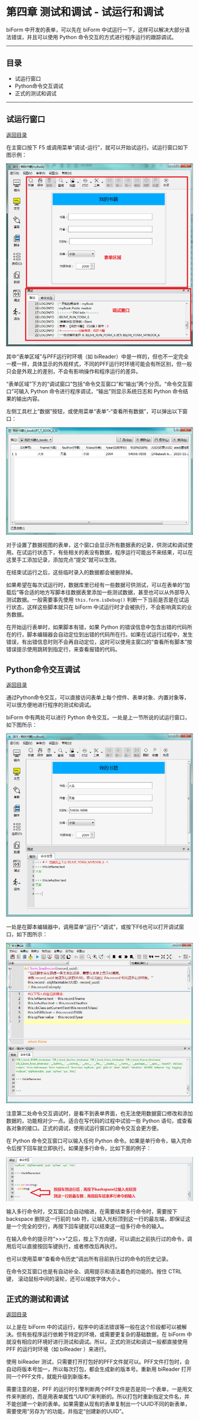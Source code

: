 # 第四章 测试和调试 - 试运行和调试

biForm 中开发的表单，可以先在 biForm 中试运行一下，这样可以解决大部分语法错误，并且可以使用 Python 命令交互的方式进行程序运行的跟踪调试。

---

<h2 id=category>目录</h2>

- 试运行窗口
- Python命令交互调试
- 正式的测试和调试

---

## 试运行窗口

[返回目录](#category)

在主窗口按下 F5 或调用菜单“调试-运行”，就可以开始试运行。试运行窗口如下图示例：

![run](4-2-01.png)

其中“表单区域”与PFF运行时环境（如 biReader）中是一样的，但也不一定完全一模一样，具体显示的外观样式，不同的PFF运行时环境可能会有所区别，但一般只会是外观上的差别，不会有影响操作和程序运行的差异。

“表单区域”下方的“调试窗口”包括“命令交互窗口”和“输出”两个分页。“命令交互窗口”可输入  Python 命令进行程序调试，“输出”则显示系统日志和 Python 命令结果的输出内容。

左侧工具栏上“数据”按钮，或使用菜单“表单”-“查看所有数据”，可以弹出以下窗口：

![data](4-2-02.png)

对于设置了数据视图的表单，这个窗口会显示所有数据表的记录，供测试和调试使用。在试运行状态下，有些相关的表没有数据，程序运行可能出不来结果，可以在这里手工添加记录，添加完点“提交”就可以生效。

在结束试运行之后，这些临时录入的数据都会被删除掉。

如果希望在每次试运行时，数据库里已经有一些数据可供测试，可以在表单的“加载后”等合适的地方写脚本往数据表里添加一些测试数据，甚至也可以从外部导入测试数据。一般需要事先使用 ```this.form.isDebug()``` 判断一下当前是否是在试运行状态，这样这些脚本就只在 biForm 中试运行时才会被执行，不会影响真实的业务数据。

在开始运行表单时，如果脚本有错，如果 Python 的错误信息中包含出错的代码所在的行，脚本编辑器会自动定位到出错的代码所在行。如果在试运行过程中，发生错误，有出错信息时则不会再自动定位，这时可以使用主窗口的“查看所有脚本”按错误提示使用跳转到指定行，来查看报错的代码。

## Python命令交互调试

[返回目录](#category)

通过Python命令交互，可以直接访问表单上每个控件、表单对象、内置对象等，可以很方便地进行程序的测试和调试。

biForm 中有两处可以进行 Python 命令交互。一处是上一节所说的试运行窗口，如下图所示：

![console](4-2-03.png)

一处是在脚本编辑器中，调用菜单“运行”-“调试”，或按下F6也可以打开调试窗口，如下图所示：

![console_script](4-2-04.png)

注意第二处命令交互调试时，是看不到表单界面，也无法使用数据窗口修改和添加数据的，功能相对少一点。适合在写代码的过程中试验一些 Python 语句，或查看各对象的接口。正式的调试，使用试运行窗口的命令交互会更方便。

在 Python 命令交互窗口可以输入任何 Python 命令。如果是单行命令，输入完命令后按下回车就立即执行。如果是多行命令，比如下面的例子：

![command](4-2-05.png)

输入多行命令时，交互窗口会自动缩进，在需要结束多行命令时，需要按下 backspace 删除这一行前的 tab 符，让输入光标顶到这一行的最左端，即保证这是一个完全的空行，再按下回车键就可以结束这一组多行命令的输入。

在输入命令的提示符“>>>”之后，按上下方向键，可以调出之前执行过的命令，调用后可以直接按回车键执行，或者修改后再执行。

也可以使用菜单“查看命令历史”调出所有目前执行过的命令的历史记录。

在命令交互窗口也是有自动补全、调用提示和语法着色的功能的。按住 CTRL 键， 滚动鼠标中间的滚轮，还可以缩放字体大小 。

## 正式的测试和调试

[返回目录](#category)

以上是在 biForm 中的试运行，程序中的语法错误等一般在这个阶段都可以被解决。但有些程序运行依赖于特定的环境，或需要更复杂的基础数据，在 biForm 中就没有相应的环境好进行测试和调试。所以，正式的测试和调试一般都直接使用 PFF 的运行时环境（如 biReader ）来进行。

使用 biReader 测试，只需要打开打包好的PFF文件就可以。PFF文件打包时，会自动将版本号加一，所以每次打包，都会生成新的版本号。重新用 biReader 打开同一个PFF文件，就能升级到新版本。

需要注意的是，PFF 的运行时引擎判断两个PFF文件是否是同一个表单，一是用文件来判断的，而是用表单属性“UUID”来判断的。所以打包时重新指定文件名，并不能创建一个新的表单。如果需要从现有的表单复制出一个UUID不同的新表单，需要使用“另存为”的功能，并指定“创建新的UUID”。
